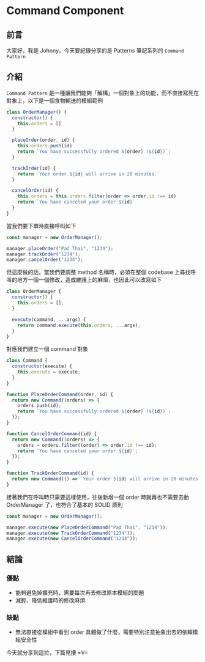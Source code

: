 # Command Component

<SocialBlock hashtags="design,pattern,command" />

## 前言
大家好，我是 Johnny，今天要紀錄分享的是 Patterns 筆記系列的 `Command Pattern`


## 介紹
`Command Pattern` 是一種讓我們能夠「解構」一個對象上的功能，而不直接寫死在對象上，以下是一個食物輸送的模組範例
```js
class OrderManager() {
  constructor() {
    this.orders = []
  }

  placeOrder(order, id) {
    this.orders.push(id)
    return `You have successfully ordered ${order} (${id})`;
  }

  trackOrder(id) {
    return `Your order ${id} will arrive in 20 minutes.`
  }

  cancelOrder(id) {
    this.orders = this.orders.filter(order => order.id !== id)
    return `You have canceled your order ${id}`
  }
}
```
當我們要下單時直接呼叫如下
```js
const manager = new OrderManager();

manager.placeOrder("Pad Thai", "1234");
manager.trackOrder("1234");
manager.cancelOrder("1234");
```
但這麼做的話，當我們要調整 method 名稱時，必須在整個 codebase 上尋找呼叫的地方一個一個修改，造成維護上的麻煩，也因此可以改寫如下
```js
class OrderManager {
  constructor() {
    this.orders = [];
  }

  execute(command, ...args) {
    return command.execute(this.orders, ...args);
  }
}
```
對應我們建立一個 command 對象
```js
class Command {
  constructor(execute) {
    this.execute = execute;
  }
}

function PlaceOrderCommand(order, id) {
  return new Command((orders) => {
    orders.push(id);
    return `You have successfully ordered ${order} (${id})`;
  });
}

function CancelOrderCommand(id) {
  return new Command((orders) => {
    orders = orders.filter((order) => order.id !== id);
    return `You have canceled your order ${id}`;
  });
}

function TrackOrderCommand(id) {
  return new Command(() => `Your order ${id} will arrive in 20 minutes.`);
}
```
接著我們在呼叫時只需要這樣使用，往後新增一個 order 時就再也不需要去動 OrderManager 了，也符合了基本的 SOLID 原則
```js
const manager = new OrderManager();

manager.execute(new PlaceOrderCommand("Pad Thai", "1234"));
manager.execute(new TrackOrderCommand("1234"));
manager.execute(new CancelOrderCommand("1234"));
```

<SocialBlock hashtags="design,pattern,command" />

## 結論
### 優點
- 能夠避免掉擴充時，需要每次再去修改原本模組的問題
- 減輕、降低維護時的修改麻煩
### 缺點
- 無法直接從模組中看到 order 具體做了什麼，需要特別注意抽象出去的依賴模組安全性

今天就分享到這拉，下篇見摟 =V=